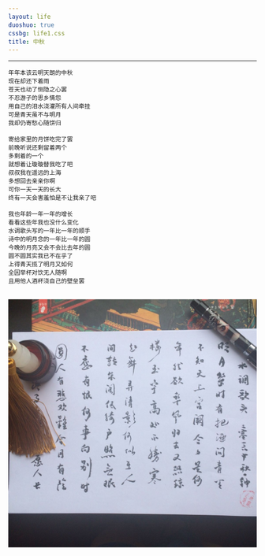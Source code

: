 ```yaml
---
layout: life
duoshuo: true
cssbg: life1.css
title: 中秋
---
```


----------

	年年本该云明天朗的中秋
	现在却还下着雨
	苍天也动了恻隐之心罢
	不忍游子的思乡情怨
	用自己的泪水浇灌所有人间牵挂
	可是青天虽不与明月
	我却仍寄愁心随饼归

	寄给家里的月饼吃完了罢
	前晚听说还剩留着两个
	多剩着的一个
	就想着让璇璇替我吃了吧
	叔叔我在遥远的上海
	多想回去亲亲你啊
	可你一天一天的长大
	终有一天会害羞怕是不让我亲了吧

	我也年龄一年一年的增长
	看看这些年我也没什么变化
	水调歌头写的一年比一年的顺手
	诗中的明月念的一年比一年的圆
	今晚的月亮又会不会比去年的圆
	圆不圆其实我已不在乎了
	上得青天揽了明月又如何
	全因举杯对饮无人随啊
	且用他人酒杯浇自己的壁垒罢

	

![](/images/lifeRes/5.jpg)
---------


